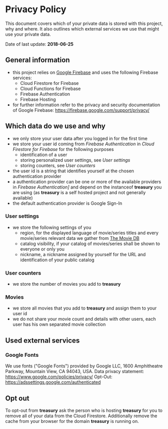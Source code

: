 # Privacy Policy
This document covers which of your private data is stored with this project, why and where.
It also outlines which external services we use that might use your private data.

Date of last update: **2018-06-25**

## General information
* this project relies on [Google Firebase](https://firebase.google.com/) and uses the following Firebase services:
    * Cloud Firestore for Firebase
    * Cloud Functions for Firebase
    * Firebase Authentication
    * Firebase Hosting
* for further information refer to the privacy and security documentation of Google Firebase: https://firebase.google.com/support/privacy/

## Which data do we use and why
* we only store your user data after you logged in for the first time
* we store your user id coming from *Firebase Authentication* in *Cloud Firestore for Firebase* for the following purposes
    * identification of a user
    * storing personalized user settings, see *User settings*
    * storing counters, see *User counters*
* the user id is a string that identifies yourself at the chosen authentication provider
* a authentication provider can be one or more of the available providers in *Firebase Authentication]* and depend on the instanceof **treasury** you are using (as **treasury** is a self hosted project and not generally available)
* the default authentication provider is Google Sign-In
    
### User settings
* we store the following settings of you
    * region, for the displayed language of movie/series titles and every movie/series relevant data we gather from [The Movie DB](https://themoviedb.org)
    * catalog visibility, if your catalog of movies/series shall be shown to everyone or only you
    * nickname, a nickname assigned by yourself for the URL and identification of your public catalog

### User counters
* we store the number of movies you add to **treasury**

### Movies
* we store all movies that you add to **treasury** and assign them to your user id
* we do not share your movie count and details with other users, each user has his own separated movie collection

## Used external services
### Google Fonts
We use fonts ("Google Fonts") provided by Google LLC, 1600 Amphitheatre Parkway, Mountain View, CA 94043, USA.
Data privacy statement: https://www.google.com/policies/privacy/
Opt-Out: https://adssettings.google.com/authenticated

## Opt out
To opt-out from **treasury** ask the person who is hosting **treasury** for you to remove all of your data from the Cloud Firestore.
Additionally remove the cache from your browser for the domain **treasury** is running on.
